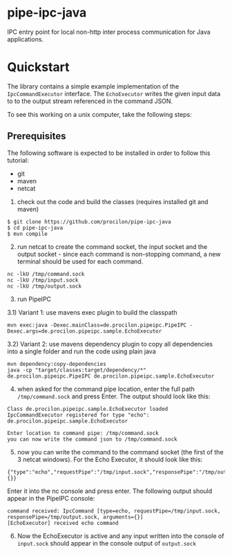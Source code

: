 # pipe-ipc-java
IPC entry point for local non-http inter process communication for Java applications.

# Quickstart

The library contains a simple example implementation of the `IpcCommandExecutor` interface. The `EchoExecutor` writes the given input data to to the output stream referenced in the command JSON.

To see this working on a unix computer, take the following steps:

## Prerequisites
The following software is expected to be installed in order to follow this tutorial:

* git
* maven
* netcat

1) check out the code and build the classes (requires installed git and maven)

```
$ git clone https://github.com/procilon/pipe-ipc-java
$ cd pipe-ipc-java
$ mvn compile
```

2) run netcat to create the command socket, the input socket and the output socket - since each command is non-stopping command, a new terminal should be used for each command.

```
nc -lkU /tmp/command.sock
nc -lkU /tmp/input.sock
nc -lkU /tmp/output.sock
```

3) run PipeIPC

3.1) Variant 1: use mavens exec plugin to build the classpath

```
mvn exec:java -Dexec.mainClass=de.procilon.pipeipc.PipeIPC -Dexec.args=de.procilon.pipeipc.sample.EchoExecutor
```

3.2) Variant 2: use mavens dependency plugin to copy all dependencies into a single folder and run the code using plain java

```
mvn dependency:copy-dependencies
java -cp "target/classes:target/dependency/*" de.procilon.pipeipc.PipeIPC de.procilon.pipeipc.sample.EchoExecutor
```

4) when asked for the command pipe location, enter the full path `/tmp/command.sock` and press Enter. The output should look like this:

```
Class de.procilon.pipeipc.sample.EchoExecutor loaded
IpcCommandExecutor registered for type "echo": de.procilon.pipeipc.sample.EchoExecutor

Enter location to command pipe: /tmp/command.sock
you can now write the command json to /tmp/command.sock
```

5) now you can write the command to the command socket (the first of the 3 netcat windows). For the Echo Executor, it should look like this:

```
{"type":"echo","requestPipe":"/tmp/input.sock","responsePipe":"/tmp/output.sock","arguments":{}}
```

Enter it into the nc console and press enter. The following output should appear in the PipeIPC console:

```
command received: IpcCommand [type=echo, requestPipe=/tmp/input.sock, responsePipe=/tmp/output.sock, arguments={}]
[EchoExecutor] received echo command
```

6) Now the EchoExecutor is active and any input written into the console of `input.sock` should appear in the console output of `output.sock`
